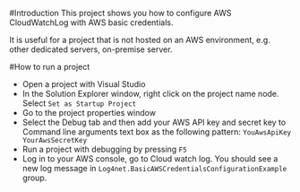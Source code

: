 ﻿#Introduction
This project shows you how to configure AWS CloudWatchLog with AWS basic credentials.

It is useful for a project that is not hosted on an AWS environment, e.g. 
other dedicated servers, on-premise server.

#How to run a project
- Open a project with Visual Studio
- In the Solution Explorer window, right click on the project name node. 
  Select `Set as Startup Project`
- Go to the project properties window
- Select the Debug tab and then add your AWS API key and secret key to Command line arguments text box as 
  the following pattern: `YouAwsApiKey YourAwsSecretKey`
- Run a project with debugging by pressing `F5`
- Log in to your AWS console, go to Cloud watch log. You should see a new log message in
`Log4net.BasicAWSCredentialsConfigurationExample` group.